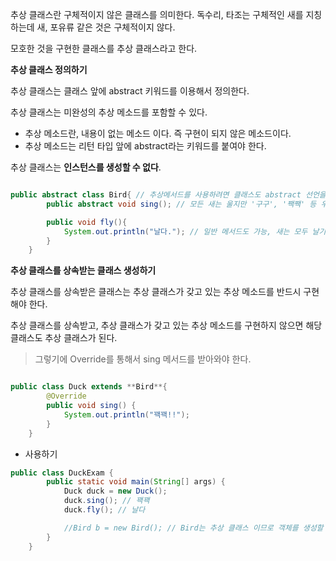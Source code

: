 추상 클래스란 구체적이지 않은 클래스를 의미한다. 독수리, 타조는 구체적인 새를 지칭하는데 새, 포유류 같은 것은 구체적이지 않다.

모호한 것을 구현한 클래스를 추상 클래스라고 한다.

**추상 클래스 정의하기**

추상 클래스는 클래스 앞에 abstract 키워드를 이용해서 정의한다.

추상 클래스는 미완성의 추상 메소드를 포함할 수 있다.
* 추상 메소드란, 내용이 없는 메소드 이다. 즉 구현이 되지 않은 메소드이다.
* 추상 메소드는 리턴 타입 앞에 abstract라는 키워드를 붙여야 한다.

추상 클래스는 **인스턴스를 생성할 수 없다**.

```java

public abstract class Bird{ // 추상메서드를 사용하려면 클래스도 abstract 선언을 해주어야 한다
        public abstract void sing(); // 모든 새는 울지만 '구구', '짹짹' 등 우는 소리는 다르기에 추상 메서드로 선언

        public void fly(){
            System.out.println("날다."); // 일반 메서드도 가능, 새는 모두 날기에 여기서는 '날다' 라는 메서드 선언
        }
    }

```

**추상 클래스를 상속받는 클래스 생성하기**

추상 클래스를 상속받은 클래스는 추상 클래스가 갖고 있는 추상 메소드를 반드시 구현해야 한다.

추상 클래스를 상속받고, 추상 클래스가 갖고 있는 추상 메소드를 구현하지 않으면 해당 클래스도 추상 클래스가 된다.
> 그렇기에 Override를 통해서 sing 메서드를 받아와야 한다.

```java

public class Duck extends **Bird**{
        @Override
        public void sing() {
            System.out.println("꽥꽥!!");
        }
    }

```

- 사용하기

```java
public class DuckExam { 
        public static void main(String[] args) {
            Duck duck = new Duck();
            duck.sing(); // 꽥꽥
            duck.fly(); // 날다

            //Bird b = new Bird(); // Bird는 추상 클래스 이므로 객체를 생성할 수 없다.
        }   
    }

```

